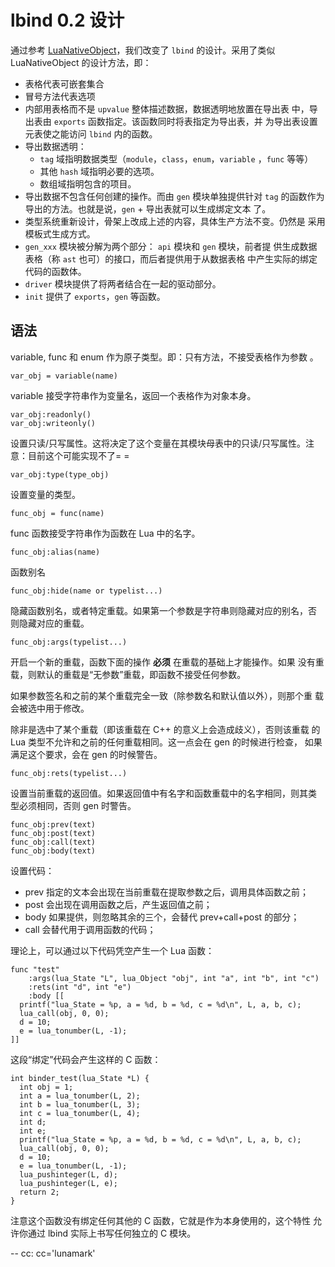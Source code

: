 lbind 0.2 设计
==============

通过参考 [LuaNativeObject]，我们改变了 `lbind` 的设计。采用了类似
LuaNativeObject 的设计方法，即：

  - 表格代表可嵌套集合
  - 冒号方法代表选项
  - 内部用表格而不是 `upvalue` 整体描述数据，数据透明地放置在导出表
    中，导出表由 `exports` 函数指定。该函数同时将表指定为导出表，并
    为导出表设置元表使之能访问 `lbind` 内的函数。
  - 导出数据透明：
    - `tag` 域指明数据类型（`module`，`class`，`enum`，`variable`
      ，`func` 等等）
    - 其他 `hash` 域指明必要的选项。
    - 数组域指明包含的项目。
  - 导出数据不包含任何创建的操作。而由 `gen` 模块单独提供针对 `tag`
    的函数作为导出的方法。也就是说，`gen` + 导出表就可以生成绑定文本
    了。
  - 类型系统重新设计，骨架上改成上述的内容，具体生产方法不变。仍然是
    采用模板式生成方式。
  - `gen_xxx` 模块被分解为两个部分： `api` 模块和 `gen` 模块，前者提
    供生成数据表格（称 `ast` 也可）的接口，而后者提供用于从数据表格
    中产生实际的绑定代码的函数体。
  - `driver` 模块提供了将两者结合在一起的驱动部分。
  - `init` 提供了 `exports`，`gen` 等函数。

[LuaNativeObject]: http://github.com/Neopallium/LuaNativeObject

语法
----

variable, func 和 enum 作为原子类型。即：只有方法，不接受表格作为参数
。

    var_obj = variable(name)

variable 接受字符串作为变量名，返回一个表格作为对象本身。

    var_obj:readonly()
    var_obj:writeonly()

设置只读/只写属性。这将决定了这个变量在其模块母表中的只读/只写属性。注
意：目前这个可能实现不了= =

    var_obj:type(type_obj)

设置变量的类型。

    func_obj = func(name)

func 函数接受字符串作为函数在 Lua 中的名字。

    func_obj:alias(name)

函数别名

    func_obj:hide(name or typelist...)

隐藏函数别名，或者特定重载。如果第一个参数是字符串则隐藏对应的别名，否
则隐藏对应的重载。

    func_obj:args(typelist...)
    
开启一个新的重载，函数下面的操作 **必须** 在重载的基础上才能操作。如果
没有重载，则默认的重载是“无参数”重载，即函数不接受任何参数。

如果参数签名和之前的某个重载完全一致（除参数名和默认值以外），则那个重
载会被选中用于修改。

除非是选中了某个重载（即该重载在 C++ 的意义上会造成歧义），否则该重载
的 Lua 类型不允许和之前的任何重载相同。这一点会在 gen 的时候进行检查，
如果满足这个要求，会在 gen 的时候警告。

    func_obj:rets(typelist...)

设置当前重载的返回值。如果返回值中有名字和函数重载中的名字相同，则其类
型必须相同，否则 gen 时警告。

    func_obj:prev(text)
    func_obj:post(text)
    func_obj:call(text)
    func_obj:body(text)

设置代码：
  - prev 指定的文本会出现在当前重载在提取参数之后，调用具体函数之前；
  - post 会出现在调用函数之后，产生返回值之前；
  - body 如果提供，则忽略其余的三个，会替代 prev+call+post 的部分；
  - call 会替代用于调用函数的代码；

理论上，可以通过以下代码凭空产生一个 Lua 函数：

    func "test"
        :args(lua_State "L", lua_Object "obj", int "a", int "b", int "c")
        :rets(int "d", int "e")
        :body [[
      printf("lua_State = %p, a = %d, b = %d, c = %d\n", L, a, b, c);
      lua_call(obj, 0, 0);
      d = 10;
      e = lua_tonumber(L, -1);
    ]]
               
这段“绑定”代码会产生这样的 C 函数：

    int binder_test(lua_State *L) {
      int obj = 1;
      int a = lua_tonumber(L, 2);
      int b = lua_tonumber(L, 3);
      int c = lua_tonumber(L, 4);
      int d;
      int e;
      printf("lua_State = %p, a = %d, b = %d, c = %d\n", L, a, b, c);
      lua_call(obj, 0, 0);
      d = 10;
      e = lua_tonumber(L, -1);
      lua_pushinteger(L, d);
      lua_pushinteger(L, e);
      return 2;
    }

注意这个函数没有绑定任何其他的 C 函数，它就是作为本身使用的，这个特性
允许你通过 lbind 实际上书写任何独立的 C 模块。

-- cc: cc='lunamark'
